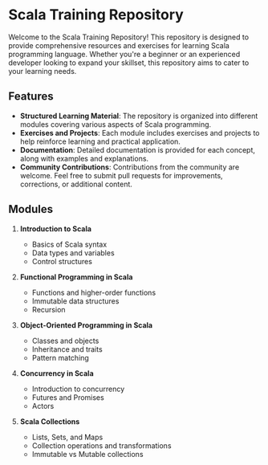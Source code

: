 # Scala Training Repository

Welcome to the Scala Training Repository! This repository is designed to provide comprehensive resources and exercises for learning Scala programming language. Whether you're a beginner or an experienced developer looking to expand your skillset, this repository aims to cater to your learning needs.

## Features

- **Structured Learning Material**: The repository is organized into different modules covering various aspects of Scala programming.
- **Exercises and Projects**: Each module includes exercises and projects to help reinforce learning and practical application.
- **Documentation**: Detailed documentation is provided for each concept, along with examples and explanations.
- **Community Contributions**: Contributions from the community are welcome. Feel free to submit pull requests for improvements, corrections, or additional content.

## Modules

1. **Introduction to Scala**
   - Basics of Scala syntax
   - Data types and variables
   - Control structures
   
2. **Functional Programming in Scala**
   - Functions and higher-order functions
   - Immutable data structures
   - Recursion
   
3. **Object-Oriented Programming in Scala**
   - Classes and objects
   - Inheritance and traits
   - Pattern matching
   
4. **Concurrency in Scala**
   - Introduction to concurrency
   - Futures and Promises
   - Actors
   
5. **Scala Collections**
   - Lists, Sets, and Maps
   - Collection operations and transformations
   - Immutable vs Mutable collections

